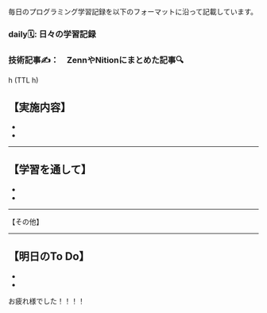 
毎日のプログラミング学習記録を以下のフォーマットに沿って記載しています。
### daily🗓️: 日々の学習記録
### 技術記事✍️：　ZennやNitionにまとめた記事🔍



h (TTL h)

 【実施内容】
-
-
-


***

【学習を通して】
-
-
-





***

【その他】





***


【明日のTo Do】
-
-
-

お疲れ様でした！！！！
